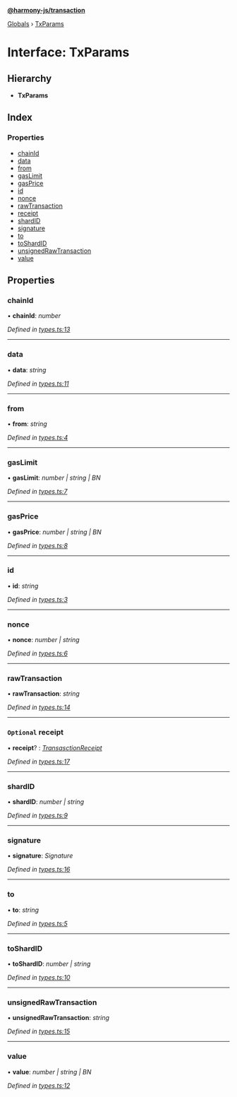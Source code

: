 **[@harmony-js/transaction](../README.md)**

[Globals](../README.md) › [TxParams](txparams.md)

# Interface: TxParams

## Hierarchy

* **TxParams**

## Index

### Properties

* [chainId](txparams.md#chainid)
* [data](txparams.md#data)
* [from](txparams.md#from)
* [gasLimit](txparams.md#gaslimit)
* [gasPrice](txparams.md#gasprice)
* [id](txparams.md#id)
* [nonce](txparams.md#nonce)
* [rawTransaction](txparams.md#rawtransaction)
* [receipt](txparams.md#optional-receipt)
* [shardID](txparams.md#shardid)
* [signature](txparams.md#signature)
* [to](txparams.md#to)
* [toShardID](txparams.md#toshardid)
* [unsignedRawTransaction](txparams.md#unsignedrawtransaction)
* [value](txparams.md#value)

## Properties

###  chainId

• **chainId**: *number*

*Defined in [types.ts:13](https://github.com/FireStack-Lab/Harmony-sdk-core/blob/517232c/packages/harmony-transaction/src/types.ts#L13)*

___

###  data

• **data**: *string*

*Defined in [types.ts:11](https://github.com/FireStack-Lab/Harmony-sdk-core/blob/517232c/packages/harmony-transaction/src/types.ts#L11)*

___

###  from

• **from**: *string*

*Defined in [types.ts:4](https://github.com/FireStack-Lab/Harmony-sdk-core/blob/517232c/packages/harmony-transaction/src/types.ts#L4)*

___

###  gasLimit

• **gasLimit**: *number | string | BN*

*Defined in [types.ts:7](https://github.com/FireStack-Lab/Harmony-sdk-core/blob/517232c/packages/harmony-transaction/src/types.ts#L7)*

___

###  gasPrice

• **gasPrice**: *number | string | BN*

*Defined in [types.ts:8](https://github.com/FireStack-Lab/Harmony-sdk-core/blob/517232c/packages/harmony-transaction/src/types.ts#L8)*

___

###  id

• **id**: *string*

*Defined in [types.ts:3](https://github.com/FireStack-Lab/Harmony-sdk-core/blob/517232c/packages/harmony-transaction/src/types.ts#L3)*

___

###  nonce

• **nonce**: *number | string*

*Defined in [types.ts:6](https://github.com/FireStack-Lab/Harmony-sdk-core/blob/517232c/packages/harmony-transaction/src/types.ts#L6)*

___

###  rawTransaction

• **rawTransaction**: *string*

*Defined in [types.ts:14](https://github.com/FireStack-Lab/Harmony-sdk-core/blob/517232c/packages/harmony-transaction/src/types.ts#L14)*

___

### `Optional` receipt

• **receipt**? : *[TransasctionReceipt](transasctionreceipt.md)*

*Defined in [types.ts:17](https://github.com/FireStack-Lab/Harmony-sdk-core/blob/517232c/packages/harmony-transaction/src/types.ts#L17)*

___

###  shardID

• **shardID**: *number | string*

*Defined in [types.ts:9](https://github.com/FireStack-Lab/Harmony-sdk-core/blob/517232c/packages/harmony-transaction/src/types.ts#L9)*

___

###  signature

• **signature**: *Signature*

*Defined in [types.ts:16](https://github.com/FireStack-Lab/Harmony-sdk-core/blob/517232c/packages/harmony-transaction/src/types.ts#L16)*

___

###  to

• **to**: *string*

*Defined in [types.ts:5](https://github.com/FireStack-Lab/Harmony-sdk-core/blob/517232c/packages/harmony-transaction/src/types.ts#L5)*

___

###  toShardID

• **toShardID**: *number | string*

*Defined in [types.ts:10](https://github.com/FireStack-Lab/Harmony-sdk-core/blob/517232c/packages/harmony-transaction/src/types.ts#L10)*

___

###  unsignedRawTransaction

• **unsignedRawTransaction**: *string*

*Defined in [types.ts:15](https://github.com/FireStack-Lab/Harmony-sdk-core/blob/517232c/packages/harmony-transaction/src/types.ts#L15)*

___

###  value

• **value**: *number | string | BN*

*Defined in [types.ts:12](https://github.com/FireStack-Lab/Harmony-sdk-core/blob/517232c/packages/harmony-transaction/src/types.ts#L12)*